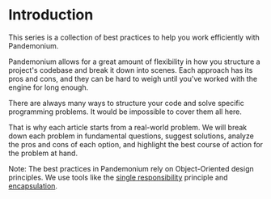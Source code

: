 

# Introduction

This series is a collection of best practices to help you work efficiently with
Pandemonium.

Pandemonium allows for a great amount of flexibility in how you structure a project's
codebase and break it down into scenes. Each approach has its pros and
cons, and they can be hard to weigh until you've worked with the engine for long enough.

There are always many ways to structure your code and solve specific programming
problems. It would be impossible to cover them all here.

That is why each article starts from a real-world problem. We will break down
each problem in fundamental questions, suggest solutions, analyze the pros and
cons of each option, and highlight the best course of action for the problem at hand.

Note: The best practices in Pandemonium rely on Object-Oriented design principles. We
use tools like the [single responsibility](https://en.wikipedia.org/wiki/Single_responsibility_principle) principle and
[encapsulation](https://en.wikipedia.org/wiki/Encapsulation_(computer_programming)).

